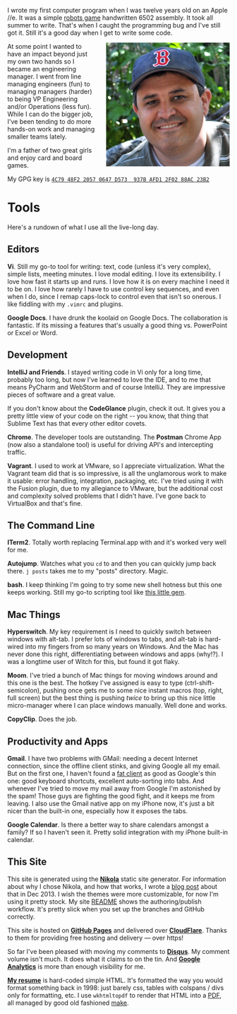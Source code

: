 <!--
.. title: About
.. slug: about
.. date: 2015/04/06 12:00
-->

I wrote my first computer program when I was twelve years old on
an Apple //e. It was a simple [robots game][] handwritten 6502
assembly. It took all summer to write. That's when I caught the
programming bug and I've still got it. Still it's a good day when
I get to write some code.

[robots game]: http://en.wikipedia.org/wiki/Robots_%28BSD_game%29

<img src="/f/sefface-soxhat-big.png" 
     style="float:right; padding-left:20px;"
     alt="Sef in baseball hat" width=280px>

At some point I wanted to have an impact beyond just my own two
hands so I became an engineering manager. I went from line managing
engineers (fun) to managing managers (harder) to being VP Engineering
and/or Operations (less fun). While I can do the bigger job, I've
been tending to do more hands-on work and managing smaller teams
lately.

I'm a father of two great girls and enjoy card and board games.

My GPG key is [`4C79 48F2 2057 0647 D573  937B AFD1 2F02 88AC 23B2`](../../f/sef-public-gpg-key-2015-06.asc)

[gpg]:      http://pgp.mit.edu/pks/lookup?op=vindex&search=0x1C97549F426D2123

# Tools

Here's a rundown of what I use all the live-long day.

## Editors

**Vi**. Still my go-to tool for writing: text, code (unless it's
very complex), simple lists, meeting minutes. I love modal editing.
I love its extensibility. I love how fast it starts up and runs.
I love how it is on every machine I need it to be on. I love how
rarely I have to use control key sequences, and even when I do,
since I remap caps-lock to control even that isn't so onerous. I
like fiddling with my `.vimrc` and plugins.

**Google Docs**. I have drunk the koolaid on Google Docs. The
collaboration is fantastic. If its missing a features that's usually
a good thing vs. PowerPoint or Excel or Word.

## Development

**IntelliJ and Friends**. I stayed writing code in Vi only for a
long time, probably too long, but now I've learned to love the IDE,
and to me that means PyCharm and WebStorm and of course IntelliJ.
They are impressive pieces of software and a great value.

If you don't know about the **CodeGlance** plugin, check it out.
It gives you a pretty little view of your code on the right -- you
know, that thing that Sublime Text has that every other editor
covets.

**Chrome**. The developer tools are outstanding. The **Postman** Chrome App 
(now also a standalone tool) is useful for driving API's and intercepting
traffic.

**Vagrant**. I used to work at VMware, so I appreciate virtualization.
What the Vagrant team did that is so impressive, is all the unglamorous
work to make it usable: error handling, integration, packaging,
etc. I've tried using it with the Fusion plugin, due to my allegiance
to VMware, but the additional cost and complexity solved problems
that I didn't have. I've gone back to VirtualBox and that's fine.

## The Command Line

**ITerm2**. Totally worth replacing Terminal.app with and it's worked
very well for me.

**Autojump**. Watches what you `cd` to and then you can quickly
jump back there. `j posts` takes me to my "posts" directory. Magic.

**bash**. I keep thinking I'm going to try some new shell hotness but
this one keeps working. Still my go-to scripting tool like
[this little gem][diary].

[diary]: https://github.com/sefk/sef-dotfiles/blob/master/bash_startup/diary.sh

## Mac Things

**Hyperswitch**. My key requirement is I need to quickly switch
between windows with alt-tab. I prefer lots of windows to tabs, and
alt-tab is hard-wired into my fingers from so many years on Windows.
And the Mac has never done this right, differentiating between
windows and apps (why!?). I was a longtime user of Witch for this,
but found it got flaky.

**Moom**. I've tried a bunch of Mac things for moving windows around
and this one is the best. The hotkey I've assigned is easy to type
(ctrl-shift-semicolon), pushing once gets me to some nice instant
macros (top, right, full screen) but the best thing is pushing
*twice* to bring up this nice little micro-manager where I can place
windows manually. Well done and works.

**CopyClip**. Does the job.

## Productivity and Apps

**Gmail**. I have two problems with GMail: needing a decent Internet
connection, since the offline client stinks, and giving Google all my
email. But on the first one, I haven't found a [fat client][airmail]
as good as Google's thin one: good keyboard shortcuts, excellent
auto-sorting into tabs. And whenever I've tried to move my mail
away from Google I'm astonished by the spam! Those guys are fighting
the good fight, and it keeps me from leaving. I also use the Gmail
native app on my iPhone now, it's just a bit nicer than the built-in
one, especially how it exposes the tabs.

**Google Calendar**. Is there a better way to share calendars amongst
a family? If so I haven't seen it. Pretty solid integration with
my iPhone built-in calendar.

## This Site

This site is generated using the **[Nikola][]** static site generator.
For information about why I chose Nikola, and how that works, I
wrote a [blog post][static] about that in Dec 2013. I wish the
themes were more customizable, for now I'm using it pretty stock.
My site [README][] shows the authoring/publish workflow. It's pretty
slick when you set up the branches and GitHub correctly.

This site is hosted on **[GitHub Pages][Pages]** and delivered over
**[CloudFlare][]**.  Thanks to them for providing free hosting and
delivery &mdash; over https!

So far I've been pleased with moving my comments to **[Disqus][]**.
My comment volume isn't much. It does what it claims to on the tin.
And **[Google Analytics][ga]** is more than enough visibility for
me.

**[My resume][]** is hard-coded simple HTML. It's formatted
the way you would format something back in 1998: just barely css,
tables with colspans / divs only for formatting, etc. I use
 `wkhtmltopdf` to render that HTML into a [PDF][], all managed
 by good old fashioned [make][].

[Nikola]:     http://getnikola.com/
[static]:     http://sef.kloninger.com/posts/switching-to-static.html
[airmail]:    http://sef.kloninger.com/posts/201312airmail.html
[Pages]:      https://pages.github.com/
[CloudFlare]: https://www.cloudflare.com/
[Disqus]:     https://disqus.com/
[ga]:         https://analytics.google.com/
[README]:     https://raw.githubusercontent.com/sefk/sefk.github.io/dev/README.md
[My resume]:  https://rawgit.com/sefk/sef-resume/master/sef-kloninger-resume.html
[make]:       https://github.com/sefk/sef-resume
[PDF]:        https://rawgit.com/sefk/sef-resume/master/sef-kloninger-resume.pdf
